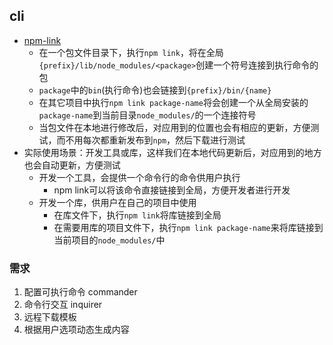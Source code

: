 ## cli

* [npm-link](https://docs.npmjs.com/cli/v6/commands/npm-link)
  * 在一个包文件目录下，执行`npm link`，将在全局`{prefix}/lib/node_modules/<package>`创建一个符号连接到执行命令的包
  * `package`中的`bin`(执行命令)也会链接到`{prefix}/bin/{name}`
  * 在其它项目中执行`npm link package-name`将会创建一个从全局安装的`package-name`到当前目录`node_modules/`的一个连接符号
  * 当包文件在本地进行修改后，对应用到的位置也会有相应的更新，方便测试，而不用每次都重新发布到`npm`，然后下载进行测试
* 实际使用场景：开发工具或库，这样我们在本地代码更新后，对应用到的地方也会自动更新，方便测试
  * 开发一个工具，会提供一个命令行的命令供用户执行
    * npm link可以将该命令直接链接到全局，方便开发者进行开发
  * 开发一个库，供用户在自己的项目中使用
    * 在库文件下，执行`npm link`将库链接到全局
    * 在需要用库的项目文件下，执行`npm link package-name`来将库链接到当前项目的`node_modules/`中

### 需求

1. 配置可执行命令 commander
2. 命令行交互 inquirer
3. 远程下载模板
4. 根据用户选项动态生成内容
